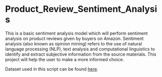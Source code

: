 # Product_Review_Sentiment_Analysis
This is a basic sentiment analysis model which will perform sentiment analysis on product reviews given by buyers on Amazon. Sentiment analysis (also known as opinion mining) refers to the use of natural language processing (NLP), text analysis and computational linguistics to identify and extract subjective information from the source materials. This project will help the user to make a more informed choice.

Dataset used in this script can be found [here](https://www.kaggle.com/bittlingmayer/amazonreviews/data).
